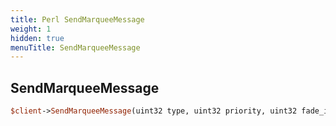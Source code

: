 ```yaml
---
title: Perl SendMarqueeMessage
weight: 1
hidden: true
menuTitle: SendMarqueeMessage
---
```

## SendMarqueeMessage
```perl
$client->SendMarqueeMessage(uint32 type, uint32 priority, uint32 fade_in, uint32 fade_out, uint32 duration, string msg)
```